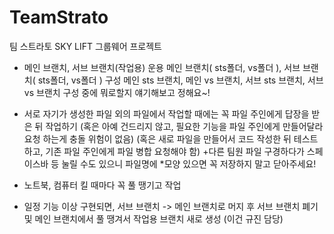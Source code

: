 # TeamStrato
팀 스트라토 SKY LIFT 그룹웨어 프로젝트

- 메인 브랜치, 서브 브랜치(작업용) 운용
메인 브랜치( sts폴더, vs폴더 ), 서브 브랜치( sts폴더, vs폴더 ) 구성
메인 sts 브랜치, 메인 vs 브랜치, 서브 sts 브랜치, 서브 vs 브랜치 구성
중에 뭐로할지 얘기해보고 정해요~!
- 서로 자기가 생성한 파일 외의 파일에서 작업할 때에는 꼭 파일 주인에게 답장을 받은 뒤 작업하기
  (혹은 아예 건드리지 않고, 필요한 기능을 파일 주인에게 만들어달라 요청 하는게 충돌 위험이 없음)
  (혹은 새로 파일을 만들어서 코드 작성한 뒤 테스트하고, 기존 파일 주인에게 파일 병합 요청해야 함)
  +다른 팀원 파일 구경하다가 스페이스바 등 눌릴 수도 있으니 파일명에 *모양 있으면 꼭 저장하지 말고 닫아주세요!
- 노트북, 컴퓨터 킬 때마다 꼭 풀 땡기고 작업

- 일정 기능 이상 구현되면, 서브 브랜치 -> 메인 브랜치로 머지 후 서브 브랜치 폐기 및 메인 브랜치에서 풀 땡겨서 작업용 브랜치 새로 생성
  (이건 규진 담당)
